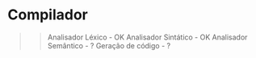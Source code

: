 # Compilador
>> Analisador Léxico - OK
>> Analisador Sintático - OK
>> Analisador Semântico - ?
>> Geração de código - ?
